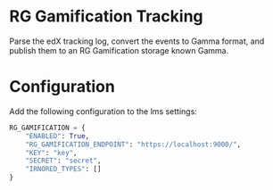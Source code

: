 RG Gamification Tracking
=========================

Parse the edX tracking log, convert the events to Gamma format, and publish them to an RG Gamification storage known Gamma.


# Configuration

Add the following configuration to the lms settings:

```python
RG_GAMIFICATION = {
    "ENABLED": True,
    "RG_GAMIFICATION_ENDPOINT": "https://localhost:9000/",
    "KEY": "key",
    "SECRET": "secret",
    "IRNORED_TYPES": []
}
```
